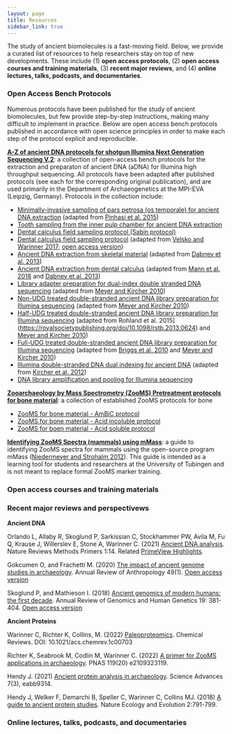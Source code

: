 ```yaml
---
layout: page
title: Resources
sidebar_link: true
---
```


The study of ancient biomolecules is a fast-moving field. Below, we provide a curated list of resources to help researchers stay on top of new developments. These include (1) **open access protocols**, (2) **open access courses and training materials**, (3) **recent major reviews**, and (4) **online lectures, talks, podcasts, and documentaries**. 

### Open Access Bench Protocols
Numerous protocols have been published for the study of ancient biomolecules, but few provide step-by-step instructions, making many difficult to implement in practice. Below are open access bench protocols published in accordance with open science principles in order to make each step of the protocol explicit and reproducible.

**[A-Z of ancient DNA protocols for shotgun Illumina Next Generation Sequencing V.2](https://www.protocols.io/view/a-z-of-ancient-dna-protocols-for-shotgun-illumina-36wgq529xgk5/v2)**: a collection of open-access bench protocols for the extraction and preparaton of ancient DNA (aDNA) for Illumina high throughput sequencing. All protocols have been adapted after published protocols (see each for the corresponding original publication), and are used primarily in the Department of Archaeogenetics at the MPI-EVA (Leipzig, Germany). Protocols in the collection include:
- [Minimally-invasive sampling of pars petrosa (os temporale) for ancient DNA extraction](https://www.protocols.io/view/minimally-invasive-sampling-of-pars-petrosa-os-tem-bqd8ms9w) (adapted from [Pinhasi et al. 2015](https://journals.plos.org/plosone/article?id=10.1371/journal.pone.0129102))
- [Tooth sampling from the inner pulp chamber for ancient DNA extraction](https://www.protocols.io/view/tooth-sampling-from-the-inner-pulp-chamber-for-anc-bqebmtan)
- [Dental calculus field sampling protocol (Sabin protocol)](https://www.protocols.io/view/dental-calculus-field-sampling-protocol-sabin-vers-bqecmtaw)
- [Dental calculus field sampling protocol](https://www.protocols.io/view/dental-calculus-field-sampling-protocol-warinner-v-7hphj5n) (adapted from [Velsko and Warinner 2017](https://journals.upress.ufl.edu/bioarchaeology/article/view/169); [open access version](https://pure.mpg.de/rest/items/item_2459658/component/file_2460865/content))
- [Ancient DNA extraction from skeletal material](https://www.protocols.io/view/ancient-dna-extraction-from-skeletal-material-baksicwe) (adapted from [Dabney et al. 2013](https://www.pnas.org/doi/full/10.1073/pnas.1314445110))
- [Ancient DNA extraction from dental calculus](https://www.protocols.io/view/ancient-dna-extraction-from-dental-calculus-bidyka7w) (adapted from [Mann et al. 2018](https://www.nature.com/articles/s41598-018-28091-9) and [Dabney et al. 2013](https://www.pnas.org/doi/full/10.1073/pnas.1314445110))
- [Library adapter preparation for dual-index double stranded DNA sequencing](https://www.protocols.io/view/library-adapter-preparation-for-dual-index-double-bem5jc86) (adapted from [Meyer and Kircher 2010](http://cshprotocols.cshlp.org/content/2010/6/pdb.prot5448))
- [Non-UDG treated double-stranded ancient DNA library preparation for Illumina sequencing](https://www.protocols.io/view/non-udg-treated-double-stranded-ancient-dna-librar-bakricv6) (adapted from [Meyer and Kircher 2010](http://cshprotocols.cshlp.org/content/2010/6/pdb.prot5448))
- [Half-UDG treated double-stranded ancient DNA library preparation for Illumina sequencing](https://www.protocols.io/view/half-udg-treated-double-stranded-ancient-dna-libra-bmh6k39e) (adapted from Rohland et al. 2015](https://royalsocietypublishing.org/doi/10.1098/rstb.2013.0624) and [Meyer and Kircher 2010](http://cshprotocols.cshlp.org/content/2010/6/pdb.prot5448))
- [Full-UDG treated double-stranded ancient DNA library preparation for Illumina sequencing](https://www.protocols.io/view/full-udg-treated-double-stranded-ancient-dna-libra-bqbpmsmn) (adapted from [Briggs et al. 2010](https://academic.oup.com/nar/article/38/6/e87/3112544?login=false) and [Meyer and Kircher 2010](http://cshprotocols.cshlp.org/content/2010/6/pdb.prot5448))
- [Illumina double-stranded DNA dual indexing for ancient DNA](https://www.protocols.io/view/illumina-double-stranded-dna-dual-indexing-for-anc-bvt8n6rw) (adapted from [Kircher et al. 2012](https://academic.oup.com/nar/article/40/1/e3/1287690))
- [DNA library amplification and pooling for Illumina sequencing](https://www.protocols.io/view/amplification-and-pooling-beqkjduw)

**[Zooarchaeology by Mass Spectrometry (ZooMS) Pretreatment protocols for bone material](https://www.protocols.io/view/zooarchaeology-by-mass-spectrometry-zooms-pretreat-3byl471yolo5/v1)**: a collection of established ZooMS protocols for bone
- [ZooMS for bone material - AmBiC protocol](https://www.protocols.io/view/zooarchaeology-by-mass-spectrometry-zooms-for-bone-bffdjji6)
- [ZooMS for bone material - Acid incoluble protocol](https://www.protocols.io/view/zooarchaeology-by-mass-spectrometry-zooms-for-bone-bf43jqyn)
- [ZooMS for boen material - Acid soluble protocol](https://www.protocols.io/view/zooarchaeology-by-mass-spectrometry-zooms-for-bone-bf5bjq2n)

**[Identifying ZooMS Spectra (mammals) using mMass](https://www.protocols.io/view/identifying-zooms-spectra-mammals-using-mmass-kqdg36rppg25/v1)**: a guide to identifying ZooMS spectra for mammals using the open-source program mMass ([Niedermeyer and Strohalm 2012](https://journals.plos.org/plosone/article?id=10.1371/journal.pone.0044913)). This guide is intended as a learning tool for students and researchers at the University of Tubingen and is not meant to replace formal ZooMS marker training. 

### Open access courses and training materials

### Recent major reviews and perspectivews

**Ancient DNA**

Orlando L, Allaby R, Skoglund P, Sarkissian C, Stockhammer PW, Avila M, Fu Q, Krause J, Willerslev E, Stone A, Warinner C. (2021) [Ancient DNA analysis](https://doi.org/10.1038/s43586-020-00011-0). Nature Reviews Methods Primers 1:14. Related [PrimeView Highlights](https://www.nature.com/articles/s43586-021-00016-3).

Gokcumen O, and Frachetti M. (2020) [The impact of ancient genome studies in archaeology](https://www.annualreviews.org/doi/abs/10.1146/annurev-anthro-010220-074353). Annual Review of Anthropology 49(1). [Open access version](https://par.nsf.gov/biblio/10279873)

Skoglund P, and Mathieson I. (2018) [Ancient genomics of modern humans: the first decade](https://www.annualreviews.org/doi/abs/10.1146/annurev-genom-083117-021749). Annual Review of Genomics and Human Genetics 19: 381-404. [Open access version](https://www.ndsu.edu/pubweb/~mcclean/ctig/ctigspring2019/Skoglund%20and%20Mathieson%20-%20Ancient%20Genomics%20of%20Modern%20Humans%20-%20The%20First%20Decade.pdf)

**Ancient Proteins**

Warinner C, Richter K, Collins, M. (2022) [Paleoproteomics](https://pubs.acs.org/doi/full/10.1021/acs.chemrev.1c00703). Chemical Reviews. DOI: 10.1021/acs.chemrev.1c00703

Richter K, Seabrook M, Codlin M, Warinner C. (2022) [A primer for ZooMS applications in archaeology](https://www.pnas.org/doi/10.1073/pnas.2109323119). PNAS 119(20) e2109323119.

Hendy J. (2021) [Ancient protein analysis in archaeology](https://www.science.org/doi/full/10.1126/sciadv.abb9314). Science Advances 7(3), eabb9314.

Hendy J, Welker F, Demarchi B, Speller C, Warinner C, Collins MJ. (2018) [A guide to ancient protein studies](https://www.nature.com/articles/s41559-018-0510-x). Nature Ecology and Evolution 2:791-799.

### Online lectures, talks, podcasts, and documentaries
